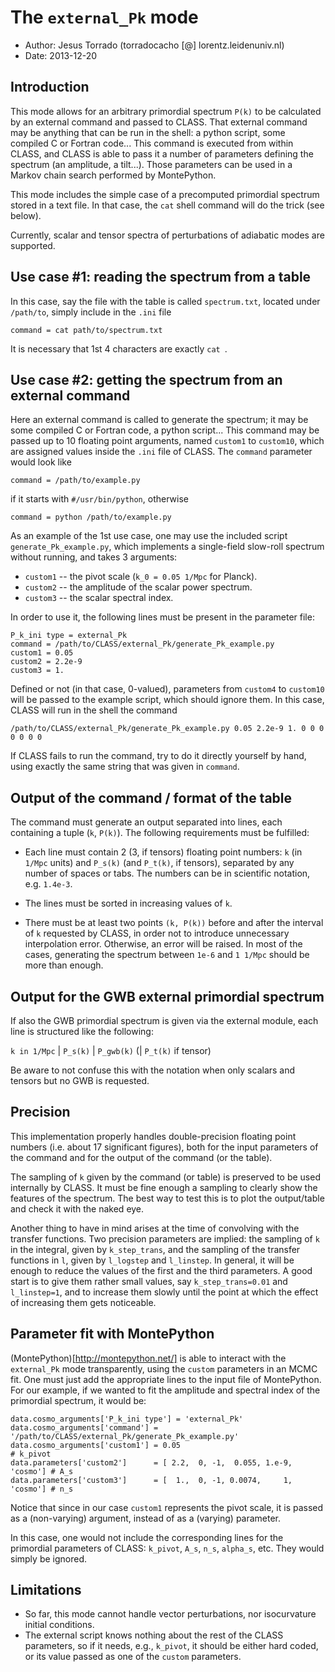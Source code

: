 The `external_Pk` mode
======================

* Author: Jesus Torrado (torradocacho [@] lorentz.leidenuniv.nl)
* Date:   2013-12-20


Introduction
------------

This mode allows for an arbitrary primordial spectrum `P(k)` to be calculated by an external command and passed to CLASS. That external command may be anything that can be run in the shell: a python script, some compiled C or Fortran code... This command is executed from within CLASS, and CLASS is able to pass it a number of parameters defining the spectrum (an amplitude, a tilt...). Those parameters can be used in a Markov chain search performed by MontePython.

This mode includes the simple case of a precomputed primordial spectrum stored in a text file. In that case, the `cat` shell command will do the trick (see below).

Currently, scalar and tensor spectra of perturbations of adiabatic modes are supported.


Use case #1: reading the spectrum from a table
----------------------------------------------

In this case, say the file with the table is called `spectrum.txt`, located under `/path/to`, simply include in the `.ini` file

    command = cat path/to/spectrum.txt
		
It is necessary that 1st 4 characters are exactly `cat `.


Use case #2: getting the spectrum from an external command
----------------------------------------------------------

Here an external command is called to generate the spectrum; it may be some compiled C or Fortran code, a python script... This command may be passed up to 10 floating point arguments, named `custom1` to `custom10`, which are assigned values inside the `.ini` file of CLASS. The `command` parameter would look like

    command = /path/to/example.py

if it starts with `#/usr/bin/python`, otherwise

    command = python /path/to/example.py

As an example of the 1st use case, one may use the included script `generate_Pk_example.py`, which implements a single-field slow-roll spectrum without running, and takes 3 arguments:
* `custom1` -- the pivot scale (`k_0 = 0.05 1/Mpc` for Planck).
* `custom2` -- the amplitude of the scalar power spectrum.
* `custom3` -- the scalar spectral index.

In order to use it, the following lines must be present in the parameter file:

    P_k_ini type = external_Pk
    command = /path/to/CLASS/external_Pk/generate_Pk_example.py
    custom1 = 0.05
    custom2 = 2.2e-9
    custom3 = 1.

Defined or not (in that case, 0-valued), parameters from `custom4` to `custom10` will be passed to the example script, which should ignore them. In this case, CLASS will run in the shell the command

    /path/to/CLASS/external_Pk/generate_Pk_example.py 0.05 2.2e-9 1. 0 0 0 0 0 0 0

If CLASS fails to run the command, try to do it directly yourself by hand, using exactly the same string that was given in `command`.


Output of the command / format of the table
-------------------------------------------

The command must generate an output separated into lines, each containing a tuple (`k`, `P(k)`). The following requirements must be fulfilled:

* Each line must contain 2 (3, if tensors) floating point numbers: `k` (in `1/Mpc` units) and `P_s(k)` (and `P_t(k)`, if tensors), separated by any number of spaces or tabs. The numbers can be in scientific notation, e.g. `1.4e-3`.

* The lines must be sorted in increasing values of `k`.

* There must be at least two points `(k, P(k))` before and after the interval of `k` requested by CLASS, in order not to introduce unnecessary interpolation error. Otherwise, an error will be raised. In most of the cases, generating the spectrum between `1e-6` and `1 1/Mpc` should be more than enough.


Output for the GWB external primordial spectrum
-----------------------------------------------

If also the GWB primordial spectrum is given via the external module, each line is structured like the following:

 `k in 1/Mpc` | `P_s(k)` | `P_gwb(k)` (| `P_t(k)` if tensor)

Be aware to not confuse this with the notation when only scalars and tensors but no GWB is requested.


Precision
---------

This implementation properly handles double-precision floating point numbers (i.e. about 17 significant figures), both for the input parameters of the command and for the output of the command (or the table).

The sampling of `k` given by the command (or table) is preserved to be used internally by CLASS. It must be fine enough a sampling to clearly show the features of the spectrum. The best way to test this is to plot the output/table and check it with the naked eye.

Another thing to have in mind arises at the time of convolving with the transfer functions. Two precision parameters are implied: the sampling of `k` in the integral, given by `k_step_trans`, and the sampling of the transfer functions in `l`, given by `l_logstep` and `l_linstep`. In general, it will be enough to reduce the values of the first and the third parameters. A good start is to give them rather small values, say `k_step_trans=0.01` and `l_linstep=1`, and to increase them slowly until the point at which the effect of increasing them gets noticeable.


Parameter fit with MontePython
------------------------------

(MontePython)[http://montepython.net/] is able to interact with the `external_Pk` mode transparently, using the `custom` parameters in an MCMC fit. One must just add the appropriate lines to the input file of MontePython. For our example, if we wanted to fit the amplitude and spectral index of the primordial spectrum, it would be:

    data.cosmo_arguments['P_k_ini type'] = 'external_Pk'
    data.cosmo_arguments['command'] = '/path/to/CLASS/external_Pk/generate_Pk_example.py'
    data.cosmo_arguments['custom1'] = 0.05                                   # k_pivot
    data.parameters['custom2']      = [ 2.2,  0, -1,  0.055, 1.e-9, 'cosmo'] # A_s
    data.parameters['custom3']      = [  1.,  0, -1, 0.0074,     1, 'cosmo'] # n_s

Notice that since in our case `custom1` represents the pivot scale, it is passed as a (non-varying) argument, instead of as a (varying) parameter.

In this case, one would not include the corresponding lines for the primordial parameters of CLASS: `k_pivot`, `A_s`, `n_s`, `alpha_s`, etc. They would simply be ignored.


Limitations
-----------

* So far, this mode cannot handle vector perturbations, nor isocurvature initial conditions.
* The external script knows nothing about the rest of the CLASS parameters, so if it needs, e.g., `k_pivot`, it should be either hard coded, or its value passed as one of the `custom` parameters.
